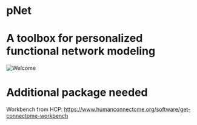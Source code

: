 # pNet
# A toolbox for personalized functional network modeling

![Welcome](https://user-images.githubusercontent.com/20191790/222938004-af056d30-1ddd-4e35-86ed-bcb0c31b7094.jpg)

# Additional package needed
Workbench from HCP: https://www.humanconnectome.org/software/get-connectome-workbench
 
